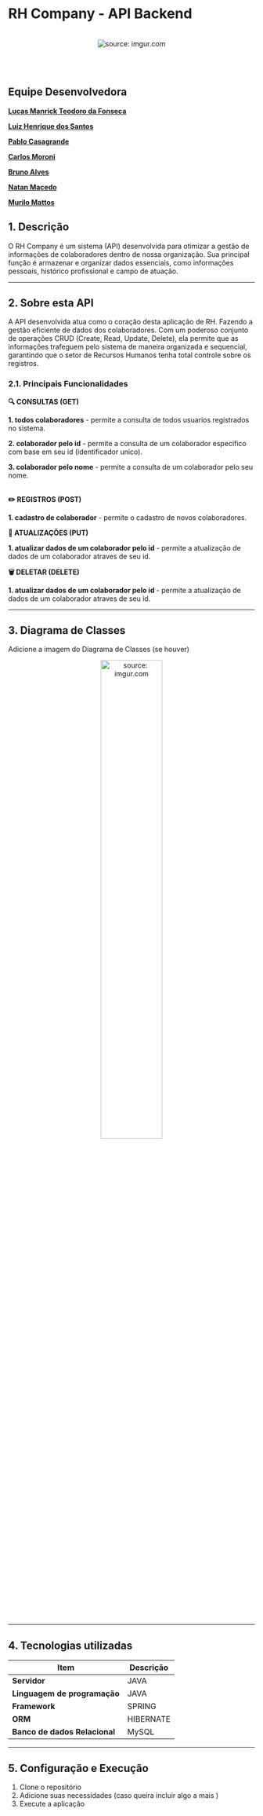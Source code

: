 # RH Company - API Backend

<br />

<div align="center">
   <img src="https://i.imgur.com/D0AwwmT.png" title="source: imgur.com" /> 
</div>

<br /><br />

## Equipe Desenvolvedora

[**Lucas Manrick Teodoro da Fonseca**](https://github.com/lucasmanrick)

[**Luiz Henrique dos Santos**](https://github.com/luizsantos7)

[**Pablo Casagrande**](https://github.com/Pablo-Casagrande)

[**Carlos Moroni**](https://github.com/carlosmoronisud)

[**Bruno Alves**](https://github.com/BrunoAlves-tech)

[**Natan Macedo**](https://github.com/natanmac)

[**Murilo Mattos**](https://github.com/Matttosz)



## 1. Descrição

O RH Company é um sistema (API) desenvolvida para otimizar a gestão de informações de colaboradores dentro de nossa organização. Sua principal função é armazenar e organizar dados essenciais, como informações pessoais, histórico profissional e campo de atuação. 


------

## 2. Sobre esta API
 
A API desenvolvida atua como o coração desta aplicação de RH. Fazendo a gestão eficiente de dados dos colaboradores. Com um poderoso conjunto de operações CRUD (Create, Read, Update, Delete), ela permite que as informações trafeguem pelo sistema de maneira organizada e sequencial, garantindo que o setor de Recursos Humanos tenha total controle sobre os registros.

### 2.1. Principais Funcionalidades

**🔍 CONSULTAS (GET)**

**1. todos colaboradores** - permite a consulta de todos usuarios registrados no sistema.

**2. colaborador pelo id** - permite a consulta de um colaborador especifico com base em seu id (identificador unico).

**3. colaborador pelo nome** - permite a consulta de um colaborador pelo seu nome. <br> <br>


**✏️ REGISTROS (POST)**

**1. cadastro de colaborador** - permite o cadastro de novos colaboradores.

**🔄 ATUALIZAÇÕES (PUT)**

**1. atualizar dados de um colaborador pelo id** - permite a atualização de dados de um colaborador atraves de seu id.

**🗑️ DELETAR (DELETE)**

**1. atualizar dados de um colaborador pelo id** - permite a atualização de dados de um colaborador atraves de seu id.


------

## 3. Diagrama de Classes

Adicione a imagem do Diagrama de Classes (se houver)

<div align="center">
    <img src="https://i.imgur.com/rRh64la.png" title="source: imgur.com" width="50%"/>
</div>

------

## 4. Tecnologias utilizadas

| Item                          | Descrição  |
| ----------------------------- | ---------- |
| **Servidor**                  |    JAVA    |
| **Linguagem de programação**  |    JAVA    |
| **Framework**                 |   SPRING   |
| **ORM**                       |  HIBERNATE |
| **Banco de dados Relacional** |   MySQL    |

------

## 5. Configuração e Execução

1. Clone o repositório
2. Adicione suas necessidades (caso queira incluir algo a mais )
3. Execute a aplicação   
